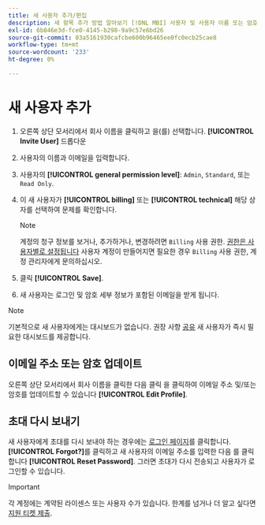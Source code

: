 ```yaml
---
title: 새 사용자 추가/편집
description: 새 항목 추가 방법 알아보기 [!DNL MBI] 사용자 및 사용자 이름 또는 암호를 업데이트하는 방법.
exl-id: 6b846e3d-fce0-4145-b298-9a9c57e6bd26
source-git-commit: 03a5161930cafcbe600b96465ee0fc0ecb25cae8
workflow-type: tm+mt
source-wordcount: '233'
ht-degree: 0%

---
```


# 새 사용자 추가

1. 오른쪽 상단 모서리에서 회사 이름을 클릭하고 을(를) 선택합니다. **[!UICONTROL Invite User]** 드롭다운
1. 사용자의 이름과 이메일을 입력합니다.
1. 사용자의 **[!UICONTROL general permission level]**: `Admin`, `Standard`, 또는 `Read Only`.
1. 이 새 사용자가 **[!UICONTROL billing]** 또는 **[!UICONTROL technical]** 해당 상자를 선택하여 문제를 확인합니다.

   >[!NOTE]
   >
   >계정의 청구 정보를 보거나, 추가하거나, 변경하려면 `Billing` 사용 권한. [권한은 사용자별로 설정됩니다](../../administrator/user-management/user-management.md) 사용자 계정이 만들어지면 필요한 경우 `Billing` 사용 권한, 계정 관리자에게 문의하십시오.

1. 클릭 **[!UICONTROL Save]**.
1. 새 사용자는 로그인 및 암호 세부 정보가 포함된 이메일을 받게 됩니다.

>[!NOTE]
>
>기본적으로 새 사용자에게는 대시보드가 없습니다. 권장 사항 [공유](../../data-user/dashboards/share-dashboard-with-users.md) 새 사용자가 즉시 필요한 대시보드를 제공합니다.

## 이메일 주소 또는 암호 업데이트

오른쪽 상단 모서리에서 회사 이름을 클릭한 다음 클릭 을 클릭하여 이메일 주소 및/또는 암호를 업데이트할 수 있습니다 **[!UICONTROL Edit Profile]**.

## 초대 다시 보내기

새 사용자에게 초대를 다시 보내야 하는 경우에는 [로그인 페이지](https://dashboard.rjmetrics.com)를 클릭합니다. **[!UICONTROL Forgot?]**&#x200B;를 클릭하고 새 사용자의 이메일 주소를 입력한 다음 를 클릭합니다 **[!UICONTROL Reset Password]**. 그러면 초대가 다시 전송되고 사용자가 로그인할 수 있습니다.

>[!IMPORTANT]
>
>각 계정에는 계약된 라이센스 또는 사용자 수가 있습니다. 한계를 넘거나 더 알고 싶다면 [지원 티켓 제출](../../guide-overview.md).
